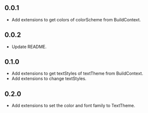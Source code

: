 ## 0.0.1

* Add extensions to get colors of colorScheme from BuildContext.

## 0.0.2

* Update README.

## 0.1.0

* Add extensions to get textStyles of textTheme from BuildContext.
* Add extensions to change textStyles.

## 0.2.0

* Add extensions to set the color and font family to TextTheme.